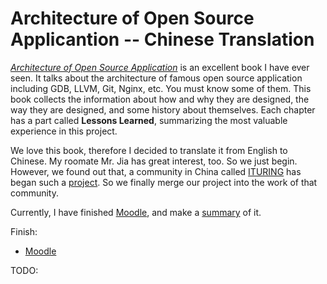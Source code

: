 Architecture of Open Source Applicantion -- Chinese Translation
=============================================================
[*Architecture of Open Source Application*](http://www.aosabook.org/) is an excellent book I have ever seen. It talks about the architecture of famous open source application including GDB, LLVM, Git, Nginx, etc. You must know some of them. This book collects the information about how and why they are designed, the way they are designed, and some history about themselves. Each chapter has a part called **Lessons Learned**, summarizing the most valuable experience in this project.

We love this book, therefore I decided to translate it from English to Chinese. My roomate Mr. Jia has great interest, too. So we just begin. However, we found out that, a community in China called [ITURING](http://www.aosabook.org/) has began such a [project](http://www.aosabook.org/minibook/19). So we finally merge our project into the work of that community.

Currently, I have finished [Moodle](http://www.ituring.com.cn/article/9966), and make a [summary](http://www.ituring.com.cn/article/10171) of it. 

Finish:

* [Moodle](http://www.ituring.com.cn/article/9966)

TODO:

